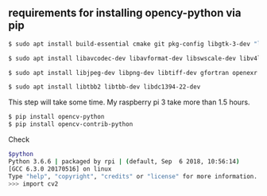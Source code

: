 ## requirements for installing opency-python via pip


```zsh
$ sudo apt install build-essential cmake git pkg-config libgtk-3-dev "libcanberra-gtk*"
```

```zsh
$ sudo apt install libavcodec-dev libavformat-dev libswscale-dev libv4l-dev libxvidcore-dev libx264-dev
```

```zsh
$ sudo apt install libjpeg-dev libpng-dev libtiff-dev gfortran openexr libatlas-base-dev opencl-headers
```

```zsh
$ sudo apt install libtbb2 libtbb-dev libdc1394-22-dev
```

This step will take some time. My raspberry pi 3 take more than 1.5 hours.
```zsh
$ pip install opencv-python
$ pip install opencv-contrib-python
```

Check
```zsh
$python
Python 3.6.6 | packaged by rpi | (default, Sep  6 2018, 10:56:14) 
[GCC 6.3.0 20170516] on linux
Type "help", "copyright", "credits" or "license" for more information.
>>> import cv2

```
